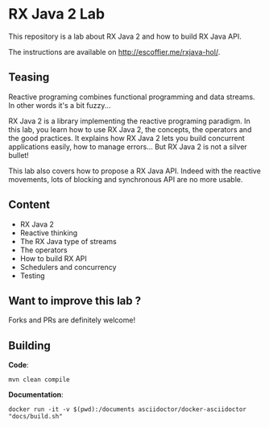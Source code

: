 # RX Java 2 Lab

This repository is a lab about RX Java 2 and how to build RX Java API.

The instructions are available on http://escoffier.me/rxjava-hol/.

## Teasing

Reactive programing combines functional programming and data streams. In other words it's a bit fuzzy...

RX Java 2 is a library implementing the reactive programing paradigm. In this lab, you learn how to use RX Java 2, the concepts, the operators and the good practices. It explains how RX Java 2 lets you build concurrent applications easily, how to manage errors... But RX Java 2 is not a silver bullet! 

This lab also covers how to propose a RX Java API. Indeed with the reactive movements, lots of blocking and synchronous API are no more usable. 

## Content

* RX Java 2
* Reactive thinking
* The RX Java type of streams
* The operators
* How to build RX API
* Schedulers and concurrency
* Testing

## Want to improve this lab ?

Forks and PRs are definitely welcome!

## Building

**Code**:

    mvn clean compile
    
**Documentation**:

    docker run -it -v $(pwd):/documents asciidoctor/docker-asciidoctor "docs/build.sh"    


